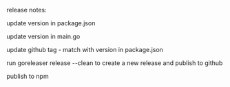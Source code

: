 release notes: 

update version in package.json

update version in main.go

update github tag - match with version in package.json

run goreleaser release --clean to create a new release and publish to github

publish to npm